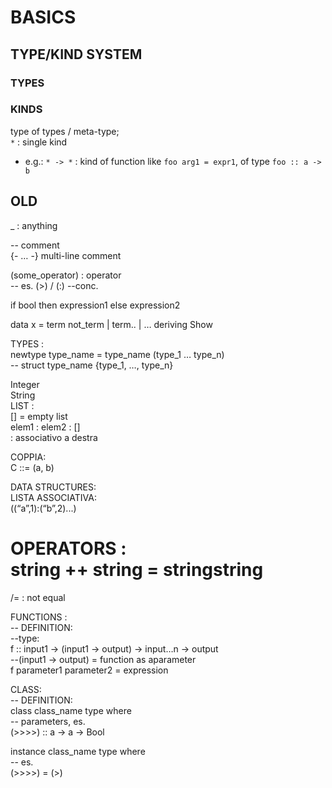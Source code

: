 # BASICS  
  
## TYPE/KIND SYSTEM
### TYPES

### KINDS
type of types / meta-type;  
`*` : single kind  
*	e.g.: `* -> *` : kind of function like `foo arg1 = expr1`, of type `foo :: a -> b`

## OLD
_ : anything  
  
-- comment  
{- … -} multi-line comment  
  
(some_operator) : operator  
-- es. (>) / (:) --conc.  
  
if bool then expression1 else expression2  
  
  
data x = term not_term | term.. | … deriving Show  
  
  
  
TYPES :  
newtype type_name = type_name (type_1 … type_n)  
	-- struct type_name {type_1, …, type_n}  
  
Integer  
String  
LIST :  
[] = empty list  
elem1 : elem2 : []  
: associativo a destra  
  
COPPIA:  
C ::= (a, b)  
  
DATA STRUCTURES:  
LISTA ASSOCIATIVA:  
((“a”,1):(“b”,2)...)  
  
OPERATORS :  
string ++ string = stringstring  
==  
/= : not equal  
  
FUNCTIONS :  
-- DEFINITION:  
--type:  
f :: input1 -> (input1 -> output) -> input…n -> output  
--(input1 -> output) = function as aparameter  
f parameter1 parameter2 = expression  
  
CLASS:  
-- DEFINITION:  
class class_name type where  
-- parameters, es.  
(>>>>) :: a -> a -> Bool  
  
instance class_name type where  
	-- es.  
	(>>>>) = (>)  
